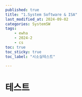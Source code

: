 ```yaml
---
published: true
title: "1.System Software & ISA"
last_modified_at: 2024-09-02
categories: SystemSW
tags: 
    - ewha
    - 2024-2
    - cs
toc: true
toc_sticky: true
toc_label: "시소실테스트"

---
```

# 테스트